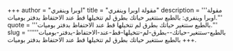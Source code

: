 +++
author = "اوبرا وينفري"
title = "مقولة اوبرا وينفري"
description = '''مقولة اوبرا وينفري: بالطبع ستتغير حياتك  بطرق لم تتخيلها قط عند الاحتفاظ بدفتر بوميات.'''
quote = '''بالطبع ستتغير حياتك  بطرق لم تتخيلها قط عند الاحتفاظ بدفتر بوميات.'''
slug = '''بالطبع-ستتغير-حياتك--بطرق-لم-تتخيلها-قط-عند-الاحتفاظ-بدفتر-بوميات'''
+++
بالطبع ستتغير حياتك  بطرق لم تتخيلها قط عند الاحتفاظ بدفتر بوميات.

